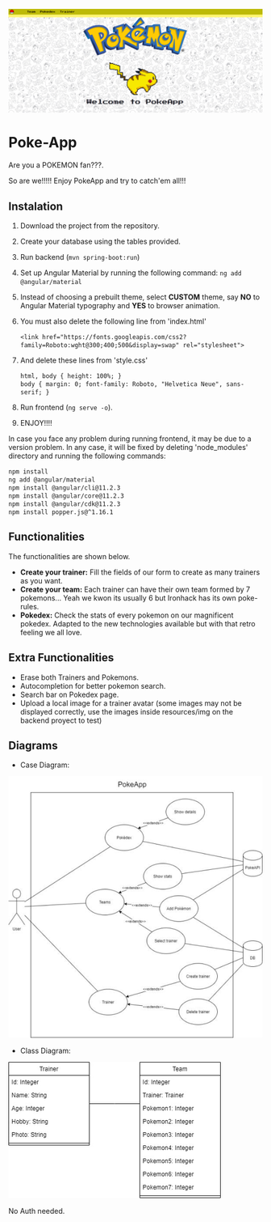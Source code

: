 ![Alt Text](https://github.com/Ironhack-Group-E/Poke-App/blob/main/FireShot%20Capture%20071%20-%20PokemonClient%20-%20localhost.png)


# Poke-App

Are you a POKEMON fan???.

So are we!!!!! Enjoy PokeApp and try to catch'em all!!! 

## Instalation

1. Download the project from the repository. 

2. Create your database using the tables provided.

3. Run backend (`mvn spring-boot:run`)

4. Set up Angular Material by running the following command: `ng add @angular/material` 

5. Instead of choosing a prebuilt theme, select **CUSTOM** theme, say **NO** to Angular Material typography and **YES** to browser animation.

6. You must also delete the following line from 'index.html' 
    ```
    <link href="https://fonts.googleapis.com/css2?family=Roboto:wght@300;400;500&display=swap" rel="stylesheet">
    ```
    
7. And delete these lines from 'style.css'
    ```
    html, body { height: 100%; }
    body { margin: 0; font-family: Roboto, "Helvetica Neue", sans-serif; }
    ```

8. Run frontend (`ng serve -o`). 
  
9. ENJOY!!!!

In case you face any problem during running frontend, it may be due to a version problem. In any case, it will be fixed by deleting 'node_modules' directory and running the following commands:

```
npm install
ng add @angular/material
npm install @angular/cli@11.2.3
npm install @angular/core@11.2.3
npm install @angular/cdk@11.2.3 
npm install popper.js@^1.16.1
```


## Functionalities 

The functionalities are shown below.

- **Create your trainer:** Fill the fields of our form to create as many trainers as you want.
- **Create your team:** Each trainer can have their own team formed by 7 pokemons... Yeah we kwon its usually 6 but Ironhack has its own poke-rules.
- **Pokedex:** Check the stats of every pokemon on our magnificent pokedex. Adapted to the new technologies available but with that retro feeling we all love.

## Extra Functionalities 

- Erase both Trainers and Pokemons.
- Autocompletion for better pokemon search.
- Search bar on Pokedex page.
- Upload a local image for a trainer avatar (some images may not be displayed correctly, use the images inside resources/img on the backend proyect to test)

## Diagrams

- Case Diagram:

![alt text](https://github.com/Ironhack-Group-E/Poke-App/blob/main/PokeApp_User_Case_Diagram.jpg)

- Class Diagram:

![alt text](https://github.com/Ironhack-Group-E/Poke-App/blob/main/PokeApp_Class_Diagram.jpg)



No Auth needed.
